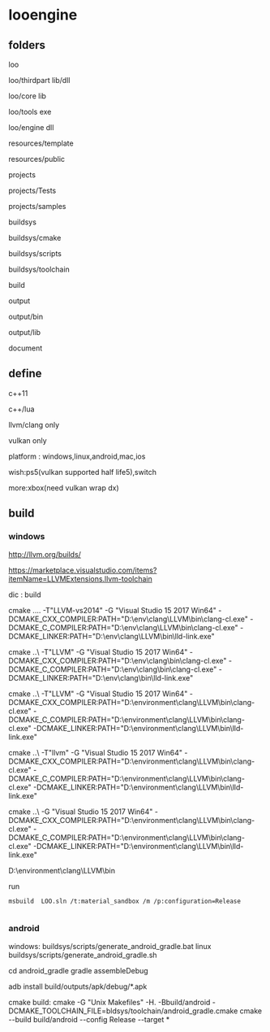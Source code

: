 # looengine

## folders

loo

loo/thirdpart lib/dll

loo/core lib

loo/tools exe

loo/engine dll

resources/template

resources/public

projects

projects/Tests

projects/samples

buildsys

buildsys/cmake

buildsys/scripts

buildsys/toolchain

build

output

output/bin

output/lib

document

## define

c++11

c++/lua

llvm/clang only

vulkan only

platform : windows,linux,android,mac,ios

wish:ps5(vulkan supported half life5),switch

more:xbox(need vulkan wrap dx)

## build

### windows
http://llvm.org/builds/

https://marketplace.visualstudio.com/items?itemName=LLVMExtensions.llvm-toolchain

dic : build

cmake ..\.. -T"LLVM-vs2014" -G "Visual Studio 15 2017 Win64" -DCMAKE_CXX_COMPILER:PATH="D:\env\clang\LLVM\bin\clang-cl.exe" -DCMAKE_C_COMPILER:PATH="D:\env\clang\LLVM\bin\clang-cl.exe" -DCMAKE_LINKER:PATH="D:\env\clang\LLVM\bin\lld-link.exe"

cmake ..\ -T"LLVM" -G "Visual Studio 15 2017 Win64" -DCMAKE_CXX_COMPILER:PATH="D:\env\clang\bin\clang-cl.exe" -DCMAKE_C_COMPILER:PATH="D:\env\clang\bin\clang-cl.exe" -DCMAKE_LINKER:PATH="D:\env\clang\bin\lld-link.exe"


cmake ..\ -T"LLVM" -G "Visual Studio 15 2017 Win64" -DCMAKE_CXX_COMPILER:PATH="D:\environment\clang\LLVM\bin\clang-cl.exe" -DCMAKE_C_COMPILER:PATH="D:\environment\clang\LLVM\bin\clang-cl.exe" -DCMAKE_LINKER:PATH="D:\environment\clang\LLVM\bin\lld-link.exe"


cmake ..\ -T"llvm" -G "Visual Studio 15 2017 Win64" -DCMAKE_CXX_COMPILER:PATH="D:\environment\clang\LLVM\bin\clang-cl.exe" -DCMAKE_C_COMPILER:PATH="D:\environment\clang\LLVM\bin\clang-cl.exe" -DCMAKE_LINKER:PATH="D:\environment\clang\LLVM\bin\lld-link.exe"

cmake ..\  -G "Visual Studio 15 2017 Win64" -DCMAKE_CXX_COMPILER:PATH="D:\environment\clang\LLVM\bin\clang-cl.exe" -DCMAKE_C_COMPILER:PATH="D:\environment\clang\LLVM\bin\clang-cl.exe" -DCMAKE_LINKER:PATH="D:\environment\clang\LLVM\bin\lld-link.exe"


D:\environment\clang\LLVM\bin

run

````
msbuild  LOO.sln /t:material_sandbox /m /p:configuration=Release


````


### android

windows:
buildsys/scripts/generate_android_gradle.bat
linux
buildsys/scripts/generate_android_gradle.sh

cd android_gradle
gradle assembleDebug

adb install build/outputs/apk/debug/*.apk

cmake build:
cmake -G "Unix Makefiles" -H. -Bbuild/android -DCMAKE_TOOLCHAIN_FILE=bldsys/toolchain/android_gradle.cmake
cmake --build build/android --config Release --target *



